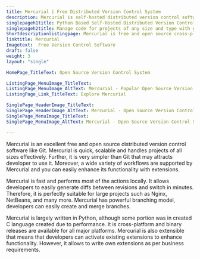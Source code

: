 ```yaml
---
title: Mercurial | Free Distributed Version Control System
description: Mercurial is self-hosted distributed version control software that supports plain and binary files. It's simple, fast and handle projects of any sizes.
singlepageh1title: Python Based Self-Hosted Distributed Version Control System
singlepageh2title: Manage code for projects of any size and type with one of the most popular free and open source cross-platform distributed version control software.
Shortdescriptionlistingpage: Mercurial is free and open source cross-platform distributed version control system that handles any size and type of project.
linktitle: Mercurial
Imagetext:  Free Version Control Software 
draft: false
weight: 3
layout: "single"

HomePage_TitleText: Open Source Version Control System

ListingPage_MenuImage_TitleText: 
ListingPage_MenuImage_AltText: Mercurial - Popular Open Source Version Control Software
ListingPage_Link_TitleText: Explore Mercurial

SinglePage_HeaderImage_TitleText: 
SinglePage_HeaderImage_AltText: Mercurial - Open Source Version Control Software
SinglePage_MenuImage_TitleText: 
SinglePage_MenuImage_AltText: Mercurial - Open Source Version Control Software

---
```


Mercurial is an excellent free and open source distributed version control software like Git. Mercurial is quick, scalable and handles projects of all sizes effectively. Further, it is very simpler than Git that may attracts developer to use it. Moreover, a wide variety of workflows are supported by Mercurial and you can easily enhance its functionality with extensions.

Mercurial is fast and performs most of the actions locally. It allows developers to easily generate diffs between revisions and switch in minutes. Therefore, it is perfectly suitable for large projects such as Nginx, NetBeans, and many more. Mercurial has powerful branching model, developers can easily create and merge branches.

Mercurial is largely written in Python, although some portion was in created C language created due to performance. It is cross-platform and binary releases are available for all major platforms. Mercurial is also extensible that means that developers can activate existing extensions to enhance functionality. However, it allows to write own extensions as per business requirements.